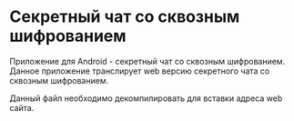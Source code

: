 # Секретный чат со сквозным шифрованием
Приложение для Android - секретный чат со сквозным шифрованием.
<br>Данное приложение транслирует web версию секретного чата со сквозным шифрованием.
<p>
Данный файл необходимо декомпилировать для вставки адреса web сайта.
